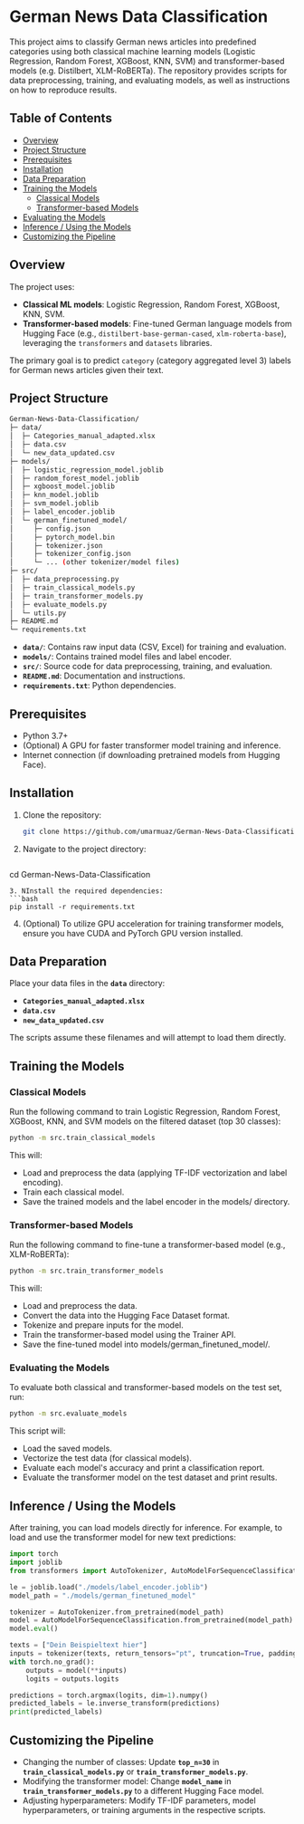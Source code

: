 # German News Data Classification

This project aims to classify German news articles into predefined categories using both classical machine learning models (Logistic Regression, Random Forest, XGBoost, KNN, SVM) and transformer-based models (e.g. Distilbert, XLM-RoBERTa). The repository provides scripts for data preprocessing, training, and evaluating models, as well as instructions on how to reproduce results.

## Table of Contents

- [Overview](#overview)
- [Project Structure](#project-structure)
- [Prerequisites](#prerequisites)
- [Installation](#installation)
- [Data Preparation](#data-preparation)
- [Training the Models](#training-the-models)
  - [Classical Models](#classical-models)
  - [Transformer-based Models](#transformer-based-models)
- [Evaluating the Models](#evaluating-the-models)
- [Inference / Using the Models](#inference--using-the-models)
- [Customizing the Pipeline](#customizing-the-pipeline)

## Overview

The project uses:
- **Classical ML models**: Logistic Regression, Random Forest, XGBoost, KNN, SVM.
- **Transformer-based models**: Fine-tuned German language models from Hugging Face (e.g., `distilbert-base-german-cased`, `xlm-roberta-base`), leveraging the `transformers` and `datasets` libraries.

The primary goal is to predict `category` (category aggregated level 3) labels for German news articles given their text.

## Project Structure
```bash
German-News-Data-Classification/
├─ data/
│  ├─ Categories_manual_adapted.xlsx
│  ├─ data.csv
│  └─ new_data_updated.csv
├─ models/
│  ├─ logistic_regression_model.joblib
│  ├─ random_forest_model.joblib
│  ├─ xgboost_model.joblib
│  ├─ knn_model.joblib
│  ├─ svm_model.joblib
│  ├─ label_encoder.joblib
│  └─ german_finetuned_model/
│     ├─ config.json
│     ├─ pytorch_model.bin
│     ├─ tokenizer.json
│     ├─ tokenizer_config.json
│     └─ ... (other tokenizer/model files)
├─ src/
│  ├─ data_preprocessing.py
│  ├─ train_classical_models.py
│  ├─ train_transformer_models.py
│  ├─ evaluate_models.py
│  └─ utils.py
├─ README.md
└─ requirements.txt
```
- **`data/`**: Contains raw input data (CSV, Excel) for training and evaluation.
- **`models/`**: Contains trained model files and label encoder.
- **`src/`**: Source code for data preprocessing, training, and evaluation.
- **`README.md`**: Documentation and instructions.
- **`requirements.txt`**: Python dependencies.

## Prerequisites

- Python 3.7+
- (Optional) A GPU for faster transformer model training and inference.
- Internet connection (if downloading pretrained models from Hugging Face).

## Installation

1. Clone the repository:
   ```bash
   git clone https://github.com/umarmuaz/German-News-Data-Classification.git
   ```
2. Navigate to the project directory:
   ```bash
cd German-News-Data-Classification
   ```
3. NInstall the required dependencies:
   ```bash
pip install -r requirements.txt
   ```
4. (Optional) To utilize GPU acceleration for training transformer models, ensure you have CUDA and PyTorch GPU version installed.
   
## Data Preparation
Place your data files in the **`data`** directory:

- **`Categories_manual_adapted.xlsx`**
- **`data.csv`**
- **`new_data_updated.csv`**

The scripts assume these filenames and will attempt to load them directly.

## Training the Models
### Classical Models
Run the following command to train Logistic Regression, Random Forest, XGBoost, KNN, and SVM models on the filtered dataset (top 30 classes):

```bash
python -m src.train_classical_models
```
This will:

- Load and preprocess the data (applying TF-IDF vectorization and label encoding).
- Train each classical model.
- Save the trained models and the label encoder in the models/ directory.

### Transformer-based Models
Run the following command to fine-tune a transformer-based model (e.g., XLM-RoBERTa):

```bash
python -m src.train_transformer_models
```
This will:

- Load and preprocess the data.
- Convert the data into the Hugging Face Dataset format.
- Tokenize and prepare inputs for the model.
- Train the transformer-based model using the Trainer API.
- Save the fine-tuned model into models/german_finetuned_model/.
### Evaluating the Models
To evaluate both classical and transformer-based models on the test set, run:

```bash
python -m src.evaluate_models
```
This script will:

- Load the saved models.
- Vectorize the test data (for classical models).
- Evaluate each model's accuracy and print a classification report.
- Evaluate the transformer model on the test dataset and print results.

## Inference / Using the Models
After training, you can load models directly for inference. For example, to load and use the transformer model for new text predictions:

```python
import torch
import joblib
from transformers import AutoTokenizer, AutoModelForSequenceClassification

le = joblib.load("./models/label_encoder.joblib")
model_path = "./models/german_finetuned_model"

tokenizer = AutoTokenizer.from_pretrained(model_path)
model = AutoModelForSequenceClassification.from_pretrained(model_path)
model.eval()

texts = ["Dein Beispieltext hier"]
inputs = tokenizer(texts, return_tensors="pt", truncation=True, padding="max_length", max_length=256)
with torch.no_grad():
    outputs = model(**inputs)
    logits = outputs.logits

predictions = torch.argmax(logits, dim=1).numpy()
predicted_labels = le.inverse_transform(predictions)
print(predicted_labels)
```
## Customizing the Pipeline
- Changing the number of classes: Update **`top_n=30`** in **`train_classical_models.py`** or **`train_transformer_models.py`**.
- Modifying the transformer model: Change **`model_name`** in **`train_transformer_models.py`** to a different Hugging Face model.
- Adjusting hyperparameters: Modify TF-IDF parameters, model hyperparameters, or training arguments in the respective scripts.